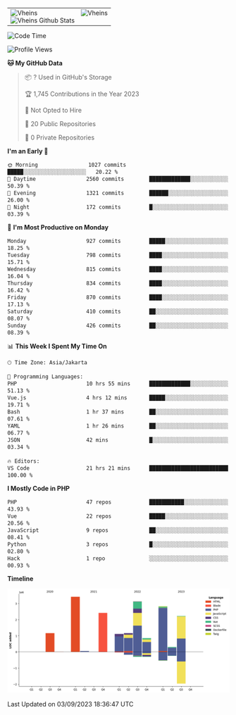 <table>
  <tr>
    <td valign="top">
      <img src="https://github-readme-streak-stats.herokuapp.com/?user=Vheins&" alt="Vheins" /><br/>
      <img src="https://github-readme-stats.vercel.app/api?username=vheins&count_private=true&show_icons=true" alt="Vheins Github Stats">
    </td>
    <td valign="top">
      <img src="https://github-readme-stats.vercel.app/api/top-langs/?username=Vheins&count_private=true" alt="Vheins" /><br/>
    </td>
  </tr>
</table>

<!--START_SECTION:waka-->
![Code Time](http://img.shields.io/badge/Code%20Time-566%20hrs%202%20mins-blue)

![Profile Views](http://img.shields.io/badge/Profile%20Views-0-blue)

**🐱 My GitHub Data** 

> 📦 ? Used in GitHub's Storage 
 > 
> 🏆 1,745 Contributions in the Year 2023
 > 
> 🚫 Not Opted to Hire
 > 
> 📜 20 Public Repositories 
 > 
> 🔑 0 Private Repositories 
 > 
**I'm an Early 🐤** 

```text
🌞 Morning                1027 commits        █████░░░░░░░░░░░░░░░░░░░░   20.22 % 
🌆 Daytime                2560 commits        █████████████░░░░░░░░░░░░   50.39 % 
🌃 Evening                1321 commits        ██████░░░░░░░░░░░░░░░░░░░   26.00 % 
🌙 Night                  172 commits         █░░░░░░░░░░░░░░░░░░░░░░░░   03.39 % 
```
📅 **I'm Most Productive on Monday** 

```text
Monday                   927 commits         █████░░░░░░░░░░░░░░░░░░░░   18.25 % 
Tuesday                  798 commits         ████░░░░░░░░░░░░░░░░░░░░░   15.71 % 
Wednesday                815 commits         ████░░░░░░░░░░░░░░░░░░░░░   16.04 % 
Thursday                 834 commits         ████░░░░░░░░░░░░░░░░░░░░░   16.42 % 
Friday                   870 commits         ████░░░░░░░░░░░░░░░░░░░░░   17.13 % 
Saturday                 410 commits         ██░░░░░░░░░░░░░░░░░░░░░░░   08.07 % 
Sunday                   426 commits         ██░░░░░░░░░░░░░░░░░░░░░░░   08.39 % 
```


📊 **This Week I Spent My Time On** 

```text
🕑︎ Time Zone: Asia/Jakarta

💬 Programming Languages: 
PHP                      10 hrs 55 mins      █████████████░░░░░░░░░░░░   51.13 % 
Vue.js                   4 hrs 12 mins       █████░░░░░░░░░░░░░░░░░░░░   19.71 % 
Bash                     1 hr 37 mins        ██░░░░░░░░░░░░░░░░░░░░░░░   07.61 % 
YAML                     1 hr 26 mins        ██░░░░░░░░░░░░░░░░░░░░░░░   06.77 % 
JSON                     42 mins             █░░░░░░░░░░░░░░░░░░░░░░░░   03.34 % 

🔥 Editors: 
VS Code                  21 hrs 21 mins      █████████████████████████   100.00 % 
```

**I Mostly Code in PHP** 

```text
PHP                      47 repos            ███████████░░░░░░░░░░░░░░   43.93 % 
Vue                      22 repos            █████░░░░░░░░░░░░░░░░░░░░   20.56 % 
JavaScript               9 repos             ██░░░░░░░░░░░░░░░░░░░░░░░   08.41 % 
Python                   3 repos             █░░░░░░░░░░░░░░░░░░░░░░░░   02.80 % 
Hack                     1 repo              ░░░░░░░░░░░░░░░░░░░░░░░░░   00.93 % 
```



**Timeline**

![Lines of Code chart](https://raw.githubusercontent.com/vheins/vheins/main/assets/bar_graph.png)


 Last Updated on 03/09/2023 18:36:47 UTC
<!--END_SECTION:waka-->
